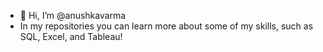 - 👋 Hi, I’m @anushkavarma
- In my repositories you can learn more about some of my skills, such as SQL, Excel, and Tableau!
